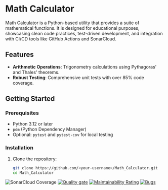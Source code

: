 # Math Calculator

Math Calculator is a Python-based utility that provides a suite of mathematical functions. It is designed for educational purposes, showcasing clean code practices, test-driven development, and integration with CI/CD tools like GitHub Actions and SonarCloud.

## Features

- **Arithmetic Operations**: Trigonometry calculations using Pythagoras' and Thales' theorems.
- **Robust Testing**: Comprehensive unit tests with over 85% code coverage.

## Getting Started

### Prerequisites

- Python 3.12 or later
- `pdm` (Python Dependency Manager)
- Optional: `pytest` and `pytest-cov` for local testing

### Installation

1. Clone the repository:
   ```bash
   git clone https://github.com/<your-username>/Math_Calculator.git
   cd Math_Calculator

![SonarCloud Coverage](https://sonarcloud.io/api/project_badges/measure?project=mduroy_Math_Calculator&metric=coverage)
[![Quality gate](https://sonarcloud.io/api/project_badges/quality_gate?project=mduroy_Math_Calculator)](https://sonarcloud.io/summary/new_code?id=mduroy_Math_Calculator)
[![Maintainability Rating](https://sonarcloud.io/api/project_badges/measure?project=mduroy_Math_Calculator&metric=sqale_rating)](https://sonarcloud.io/summary/new_code?id=mduroy_Math_Calculator)
[![Bugs](https://sonarcloud.io/api/project_badges/measure?project=mduroy_Math_Calculator&metric=bugs)](https://sonarcloud.io/summary/new_code?id=mduroy_Math_Calculator)
